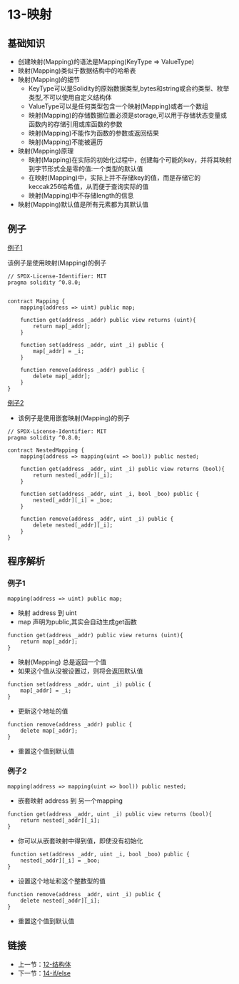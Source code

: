 # 13-映射

## 基础知识

* 创建映射(Mapping)的语法是Mapping(KeyType => ValueType)
* 映射(Mapping)类似于数据结构中的哈希表
* 映射(Mapping)的细节
    * KeyType可以是Solidity的原始数据类型,bytes和string或合约类型、枚举类型,不可以使用自定义结构体
    * ValueType可以是任何类型包含一个映射(Mapping)或者一个数组
    * 映射(Mapping)的存储数据位置必须是storage,可以用于存储状态变量或函数内的存储引用或库函数的参数
    * 映射(Mapping)不能作为函数的参数或返回结果
    * 映射(Mapping)不能被遍历
* 映射(Mapping)原理
    * 映射(Mapping)在实际的初始化过程中，创建每个可能的key，并将其映射到字节形式全是零的值:一个类型的默认值
    * 在映射(Mapping)中，实际上并不存储key的值，而是存储它的keccak256哈希值，从而便于查询实际的值
    * 映射(Mapping)中不存储length的信息
* 映射(Mapping)默认值是所有元素都为其默认值

## 例子

[例子1](./Mapping.sol)

该例子是使用映射(Mapping)的例子

```solidity
// SPDX-License-Identifier: MIT
pragma solidity ^0.8.0;


contract Mapping {
    mapping(address => uint) public map;

    function get(address _addr) public view returns (uint){
        return map[_addr];
    }

    function set(address _addr, uint _i) public {
        map[_addr] = _i;
    }

    function remove(address _addr) public {
        delete map[_addr];
    }
}
```

[例子2](./NestedMapping.sol)

* 该例子是使用嵌套映射(Mapping)的例子

```solidity
// SPDX-License-Identifier: MIT
pragma solidity ^0.8.0;

contract NestedMapping {
    mapping(address => mapping(uint => bool)) public nested;

    function get(address _addr, uint _i) public view returns (bool){
        return nested[_addr][_i];
    }

    function set(address _addr, uint _i, bool _boo) public {
        nested[_addr][_i] = _boo;
    }

    function remove(address _addr, uint _i) public {
        delete nested[_addr][_i];
    }
}
```

## 程序解析

### 例子1

```solidity
mapping(address => uint) public map;
```

* 映射 address 到 uint
* map 声明为public,其实会自动生成get函数

```solidity
function get(address _addr) public view returns (uint){
    return map[_addr];
}
```

* 映射(Mapping) 总是返回一个值
* 如果这个值从没被设置过，则将会返回默认值

```solidity
function set(address _addr, uint _i) public {
    map[_addr] = _i;
}
```

* 更新这个地址的值

```solidity
function remove(address _addr) public {
    delete map[_addr];
}
```

* 重置这个值到默认值

### 例子2

```solidity
mapping(address => mapping(uint => bool)) public nested;
```

* 嵌套映射 address 到 另一个mapping

```solidity
function get(address _addr, uint _i) public view returns (bool){
    return nested[_addr][_i];
}
```

* 你可以从嵌套映射中得到值，即使没有初始化

```solidity
 function set(address _addr, uint _i, bool _boo) public {
    nested[_addr][_i] = _boo;
}
```

* 设置这个地址和这个整数型的值

```solidity
function remove(address _addr, uint _i) public {
    delete nested[_addr][_i];
}
```

* 重置这个值到默认值

## 链接

* 上一节：[12-结构体](../Struct/Struct.md)
* 下一节：[14-if/else](../IfElse/IfElse.md)